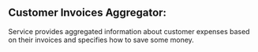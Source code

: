 Customer Invoices Aggregator:
-----------------------------

Service provides aggregated information about
customer expenses based on their invoices and
specifies how to save some money.
